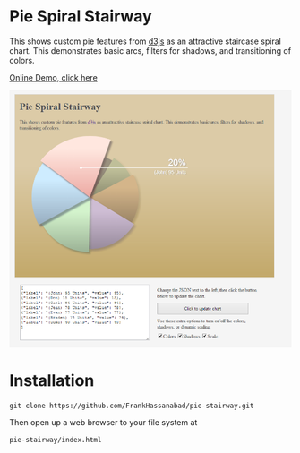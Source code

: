 Pie Spiral Stairway
=======

This shows custom pie features from <a href="http://d3js.org/">d3js</a> as an attractive
staircase spiral chart.  This demonstrates basic arcs, filters for shadows,
and transitioning of colors.

[Online Demo, click here](https://rawgithub.com/FrankHassanabad/pie-stairway/master/index.html)

<p align="center">
  <img src="readme-media/pie.png?raw=true" alt="Pie Screen Shot"/>
</p>

# Installation
```
git clone https://github.com/FrankHassanabad/pie-stairway.git
```

Then open up a web browser to your file system at
```
pie-stairway/index.html
```
